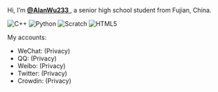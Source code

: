 Hi, I’m **[@AlanWu233 ](https://github.com/AlanWu233)**, a senior high school student from Fujian, China.

![C++](https://img.shields.io/badge/C%2B%2B-00599C?style=for-the-badge&logo=c%2B%2B&logoColor=white)
![Python](https://img.shields.io/badge/Python-FFD43B?style=for-the-badge&logo=python&logoColor=blue)
![Scratch](https://img.shields.io/badge/Scratch-4D97FF?style=for-the-badge&logo=Scratch&logoColor=white)
![HTML5](https://img.shields.io/badge/HTML5-E34F26?style=for-the-badge&logo=html5&logoColor=white)

My accounts:
- WeChat: (Privacy)
- QQ: (Privacy)
- Weibo: (Privacy)
- Twitter: (Privacy)
- Crowdin: (Privacy)
